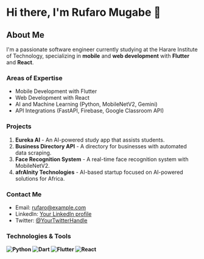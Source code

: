 # Hi there, I'm Rufaro Mugabe 👋

## About Me
I'm a passionate software engineer currently studying at the Harare Institute of Technology, specializing in **mobile** and **web development** with **Flutter** and **React**.

### Areas of Expertise
- Mobile Development with Flutter
- Web Development with React
- AI and Machine Learning (Python, MobileNetV2, Gemini)
- API Integrations (FastAPI, Firebase, Google Classroom API)

### Projects
1. **Eureka AI** - An AI-powered study app that assists students.
2. **Business Directory API** - A directory for businesses with automated data scraping.
3. **Face Recognition System** - A real-time face recognition system with MobileNetV2.
4. **afrAInity Technologies** - AI-based startup focused on AI-powered solutions for Africa.

### Contact Me
- Email: rufaro@example.com
- LinkedIn: [Your LinkedIn profile](https://www.linkedin.com)
- Twitter: [@YourTwitterHandle](https://twitter.com)

### Technologies & Tools
**![Python](https://img.shields.io/badge/-Python-black?style=flat-square&logo=python)
![Dart](https://img.shields.io/badge/-Dart-blue?style=flat-square&logo=dart)
![Flutter](https://img.shields.io/badge/-Flutter-blue?style=flat-square&logo=flutter)
![React](https://img.shields.io/badge/-React-black?style=flat-square&logo=react)**
